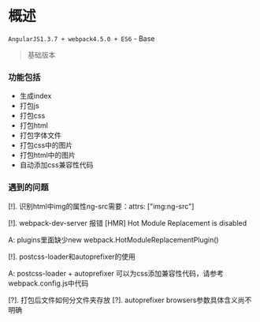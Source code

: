 # 概述
`AngularJS1.3.7 + webpack4.5.0 + ES6` - Base

> 基础版本


### 功能包括

- 生成index
- 打包js
- 打包css
- 打包html
- 打包字体文件
- 打包css中的图片
- 打包html中的图片
- 自动添加css兼容性代码

### 遇到的问题

[!]. 识别html中img的属性ng-src需要：attrs: ["img:ng-src"]


[!]. webpack-dev-server 报错 [HMR] Hot Module Replacement is disabled

A: plugins里面缺少new webpack.HotModuleReplacementPlugin()


[!]. postcss-loader和autoprefixer的使用

A: postcss-loader + autoprefixer 可以为css添加兼容性代码，请参考webpack.config.js中代码



[?]. 打包后文件如何分文件夹存放
[?]. autoprefixer browsers参数具体含义尚不明确